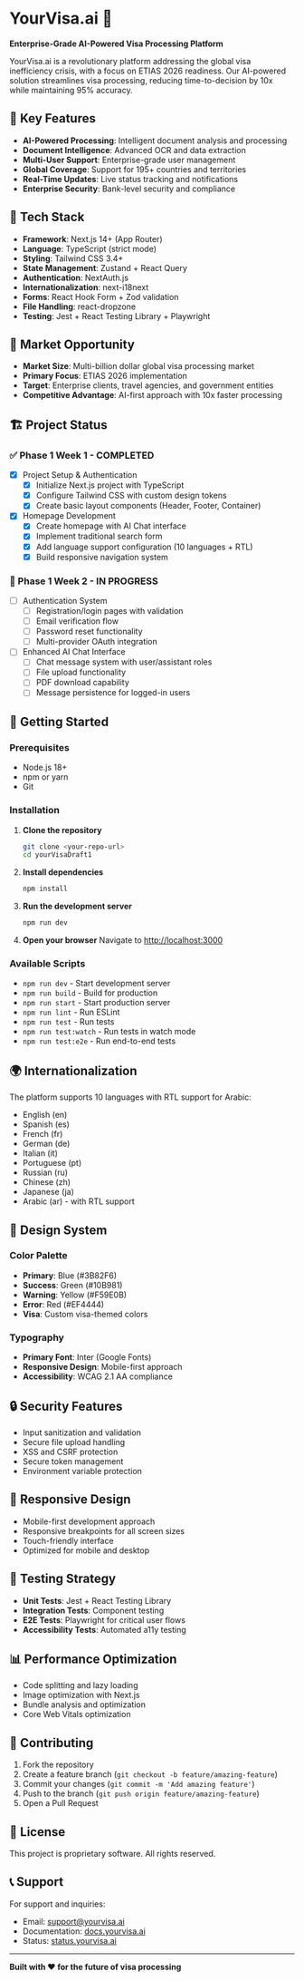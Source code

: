 # YourVisa.ai 🚀

**Enterprise-Grade AI-Powered Visa Processing Platform**

YourVisa.ai is a revolutionary platform addressing the global visa inefficiency crisis, with a focus on ETIAS 2026 readiness. Our AI-powered solution streamlines visa processing, reducing time-to-decision by 10x while maintaining 95% accuracy.

## 🌟 Key Features

- **AI-Powered Processing**: Intelligent document analysis and processing
- **Document Intelligence**: Advanced OCR and data extraction
- **Multi-User Support**: Enterprise-grade user management
- **Global Coverage**: Support for 195+ countries and territories
- **Real-Time Updates**: Live status tracking and notifications
- **Enterprise Security**: Bank-level security and compliance

## 🚀 Tech Stack

- **Framework**: Next.js 14+ (App Router)
- **Language**: TypeScript (strict mode)
- **Styling**: Tailwind CSS 3.4+
- **State Management**: Zustand + React Query
- **Authentication**: NextAuth.js
- **Internationalization**: next-i18next
- **Forms**: React Hook Form + Zod validation
- **File Handling**: react-dropzone
- **Testing**: Jest + React Testing Library + Playwright

## 🎯 Market Opportunity

- **Market Size**: Multi-billion dollar global visa processing market
- **Primary Focus**: ETIAS 2026 implementation
- **Target**: Enterprise clients, travel agencies, and government entities
- **Competitive Advantage**: AI-first approach with 10x faster processing

## 🏗️ Project Status

### ✅ Phase 1 Week 1 - COMPLETED
- [x] Project Setup & Authentication
  - [x] Initialize Next.js project with TypeScript
  - [x] Configure Tailwind CSS with custom design tokens
  - [x] Create basic layout components (Header, Footer, Container)
- [x] Homepage Development
  - [x] Create homepage with AI Chat interface
  - [x] Implement traditional search form
  - [x] Add language support configuration (10 languages + RTL)
  - [x] Build responsive navigation system

### 🔄 Phase 1 Week 2 - IN PROGRESS
- [ ] Authentication System
  - [ ] Registration/login pages with validation
  - [ ] Email verification flow
  - [ ] Password reset functionality
  - [ ] Multi-provider OAuth integration
- [ ] Enhanced AI Chat Interface
  - [ ] Chat message system with user/assistant roles
  - [ ] File upload functionality
  - [ ] PDF download capability
  - [ ] Message persistence for logged-in users

## 🚀 Getting Started

### Prerequisites
- Node.js 18+ 
- npm or yarn
- Git

### Installation

1. **Clone the repository**
   ```bash
   git clone <your-repo-url>
   cd yourVisaDraft1
   ```

2. **Install dependencies**
   ```bash
   npm install
   ```

3. **Run the development server**
   ```bash
   npm run dev
   ```

4. **Open your browser**
   Navigate to [http://localhost:3000](http://localhost:3000)

### Available Scripts

- `npm run dev` - Start development server
- `npm run build` - Build for production
- `npm run start` - Start production server
- `npm run lint` - Run ESLint
- `npm run test` - Run tests
- `npm run test:watch` - Run tests in watch mode
- `npm run test:e2e` - Run end-to-end tests

## 🌍 Internationalization

The platform supports 10 languages with RTL support for Arabic:
- English (en)
- Spanish (es)
- French (fr)
- German (de)
- Italian (it)
- Portuguese (pt)
- Russian (ru)
- Chinese (zh)
- Japanese (ja)
- Arabic (ar) - with RTL support

## 🎨 Design System

### Color Palette
- **Primary**: Blue (#3B82F6)
- **Success**: Green (#10B981)
- **Warning**: Yellow (#F59E0B)
- **Error**: Red (#EF4444)
- **Visa**: Custom visa-themed colors

### Typography
- **Primary Font**: Inter (Google Fonts)
- **Responsive Design**: Mobile-first approach
- **Accessibility**: WCAG 2.1 AA compliance

## 🔒 Security Features

- Input sanitization and validation
- Secure file upload handling
- XSS and CSRF protection
- Secure token management
- Environment variable protection

## 📱 Responsive Design

- Mobile-first development approach
- Responsive breakpoints for all screen sizes
- Touch-friendly interface
- Optimized for mobile and desktop

## 🧪 Testing Strategy

- **Unit Tests**: Jest + React Testing Library
- **Integration Tests**: Component testing
- **E2E Tests**: Playwright for critical user flows
- **Accessibility Tests**: Automated a11y testing

## 📊 Performance Optimization

- Code splitting and lazy loading
- Image optimization with Next.js
- Bundle analysis and optimization
- Core Web Vitals optimization

## 🤝 Contributing

1. Fork the repository
2. Create a feature branch (`git checkout -b feature/amazing-feature`)
3. Commit your changes (`git commit -m 'Add amazing feature'`)
4. Push to the branch (`git push origin feature/amazing-feature`)
5. Open a Pull Request

## 📄 License

This project is proprietary software. All rights reserved.

## 📞 Support

For support and inquiries:
- Email: support@yourvisa.ai
- Documentation: [docs.yourvisa.ai](https://docs.yourvisa.ai)
- Status: [status.yourvisa.ai](https://status.yourvisa.ai)

---

**Built with ❤️ for the future of visa processing**
